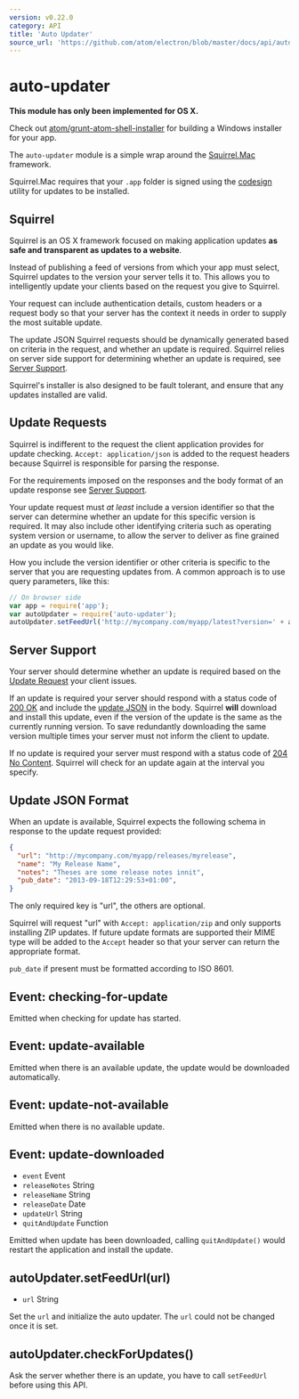 ```yaml
---
version: v0.22.0
category: API
title: 'Auto Updater'
source_url: 'https://github.com/atom/electron/blob/master/docs/api/auto-updater.md'
---
```


# auto-updater

**This module has only been implemented for OS X.**

Check out [atom/grunt-atom-shell-installer](https://github.com/atom/grunt-atom-shell-installer)
for building a Windows installer for your app.

The `auto-updater` module is a simple wrap around the
[Squirrel.Mac](https://github.com/Squirrel/Squirrel.Mac) framework.

Squirrel.Mac requires that your `.app` folder is signed using the
[codesign](https://developer.apple.com/library/mac/documentation/Darwin/Reference/ManPages/man1/codesign.1.html)
utility for updates to be installed.

## Squirrel

Squirrel is an OS X framework focused on making application updates **as safe
and transparent as updates to a website**.

Instead of publishing a feed of versions from which your app must select,
Squirrel updates to the version your server tells it to. This allows you to
intelligently update your clients based on the request you give to Squirrel.

Your request can include authentication details, custom headers or a request
body so that your server has the context it needs in order to supply the most
suitable update.

The update JSON Squirrel requests should be dynamically generated based on
criteria in the request, and whether an update is required. Squirrel relies
on server side support for determining whether an update is required, see
[Server Support](#server-support).

Squirrel's installer is also designed to be fault tolerant, and ensure that any
updates installed are valid.

## Update Requests

Squirrel is indifferent to the request the client application provides for
update checking. `Accept: application/json` is added to the request headers
because Squirrel is responsible for parsing the response.

For the requirements imposed on the responses and the body format of an update
response see [Server Support](#server-support).

Your update request must *at least* include a version identifier so that the
server can determine whether an update for this specific version is required. It
may also include other identifying criteria such as operating system version or
username, to allow the server to deliver as fine grained an update as you
would like.

How you include the version identifier or other criteria is specific to the
server that you are requesting updates from. A common approach is to use query
parameters, like this:

```javascript
// On browser side
var app = require('app');
var autoUpdater = require('auto-updater');
autoUpdater.setFeedUrl('http://mycompany.com/myapp/latest?version=' + app.getVersion());
```

## Server Support

Your server should determine whether an update is required based on the
[Update Request](#update-requests) your client issues.

If an update is required your server should respond with a status code of
[200 OK](http://tools.ietf.org/html/rfc2616#section-10.2.1) and include the
[update JSON](#update-json-format) in the body. Squirrel **will** download and
install this update, even if the version of the update is the same as the
currently running version. To save redundantly downloading the same version
multiple times your server must not inform the client to update.

If no update is required your server must respond with a status code of
[204 No Content](http://tools.ietf.org/html/rfc2616#section-10.2.5). Squirrel
will check for an update again at the interval you specify.

## Update JSON Format

When an update is available, Squirrel expects the following schema in response
to the update request provided:

```json
{
  "url": "http://mycompany.com/myapp/releases/myrelease",
  "name": "My Release Name",
  "notes": "Theses are some release notes innit",
  "pub_date": "2013-09-18T12:29:53+01:00",
}
```

The only required key is "url", the others are optional.

Squirrel will request "url" with `Accept: application/zip` and only supports
installing ZIP updates. If future update formats are supported their MIME type
will be added to the `Accept` header so that your server can return the
appropriate format.

`pub_date` if present must be formatted according to ISO 8601.

## Event: checking-for-update

Emitted when checking for update has started.

## Event: update-available

Emitted when there is an available update, the update would be downloaded
automatically.

## Event: update-not-available

Emitted when there is no available update.

## Event: update-downloaded

* `event` Event
* `releaseNotes` String
* `releaseName` String
* `releaseDate` Date
* `updateUrl` String
* `quitAndUpdate` Function

Emitted when update has been downloaded, calling `quitAndUpdate()` would restart
the application and install the update.

## autoUpdater.setFeedUrl(url)

* `url` String

Set the `url` and initialize the auto updater. The `url` could not be changed
once it is set.

## autoUpdater.checkForUpdates()

Ask the server whether there is an update, you have to call `setFeedUrl` before
using this API.
